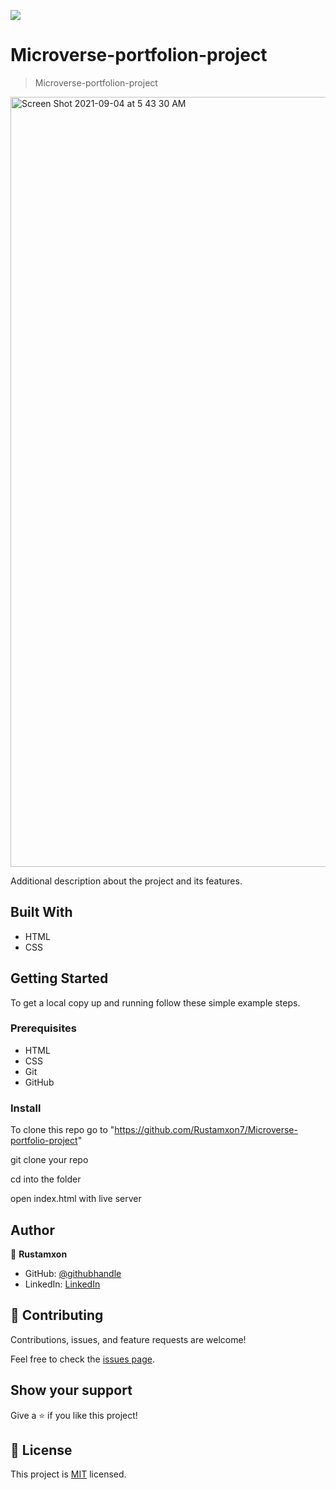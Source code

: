 ![](https://img.shields.io/badge/Microverse-blueviolet)

# Microverse-portfolion-project

> Microverse-portfolion-project

<img width="1232" alt="Screen Shot 2021-09-04 at 5 43 30 AM" src="https://user-images.githubusercontent.com/69011963/132077166-e8b6bb5c-1012-45b5-8810-38304c125d2f.png">

Additional description about the project and its features.

## Built With

- HTML
- CSS

## Getting Started

To get a local copy up and running follow these simple example steps.

### Prerequisites

- HTML
- CSS
- Git
- GitHub

### Install

To clone this repo go to "https://github.com/Rustamxon7/Microverse-portfolio-project"

git clone your repo

cd into the folder

open index.html with live server

## Author

👤 **Rustamxon**

- GitHub: [@githubhandle](https://github.com/Rustamxon7)
- LinkedIn: [LinkedIn](https://www.linkedin.com/in/rustamjon-tolipov-6a831020b)

## 🤝 Contributing

Contributions, issues, and feature requests are welcome!

Feel free to check the [issues page](https://github.com/Rustamxon7/Microverse-portfolio-project/issues).

## Show your support

Give a ⭐️ if you like this project!

## 📝 License

This project is [MIT](./MIT.md) licensed.

